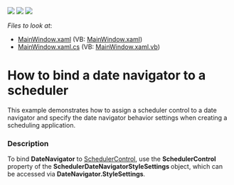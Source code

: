<!-- default badges list -->
![](https://img.shields.io/endpoint?url=https://codecentral.devexpress.com/api/v1/VersionRange/128656564/21.1.5%2B)
[![](https://img.shields.io/badge/Open_in_DevExpress_Support_Center-FF7200?style=flat-square&logo=DevExpress&logoColor=white)](https://supportcenter.devexpress.com/ticket/details/E3217)
[![](https://img.shields.io/badge/📖_How_to_use_DevExpress_Examples-e9f6fc?style=flat-square)](https://docs.devexpress.com/GeneralInformation/403183)
<!-- default badges end -->
<!-- default file list -->
*Files to look at*:

* [MainWindow.xaml](./CS/WpfApplication1/MainWindow.xaml) (VB: [MainWindow.xaml](./VB/WpfApplication1/MainWindow.xaml))
* [MainWindow.xaml.cs](./CS/WpfApplication1/MainWindow.xaml.cs) (VB: [MainWindow.xaml.vb](./VB/WpfApplication1/MainWindow.xaml.vb))
<!-- default file list end -->
# How to bind a date navigator to a scheduler


<p>This example demonstrates how to assign a scheduler control to a date navigator and specify the date navigator behavior settings when creating a scheduling application.</p>


<h3>Description</h3>

<p>To bind <strong>DateNavigator</strong> to <a href="http://documentation.devexpress.com/#WPF/clsDevExpressXpfSchedulerSchedulerControltopic"><u>SchedulerControl</u></a>, use the <strong>SchedulerControl</strong> property of the <strong>SchedulerDateNavigatorStyleSettings </strong>object, which can be accessed via <strong>DateNavigator</strong><strong>.StyleSettings</strong>.</p>

<br/>


